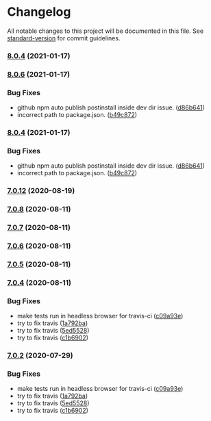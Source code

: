 # Changelog

All notable changes to this project will be documented in this file. See [standard-version](https://github.com/conventional-changelog/standard-version) for commit guidelines.

### [8.0.4](https://github.com/sclausen/ngx-mqtt/compare/v8.0.6...v8.0.4) (2021-01-17)

### [8.0.6](https://github.com/sclausen/ngx-mqtt/compare/v8.0.3...v8.0.6) (2021-01-17)


### Bug Fixes

* github npm auto publish postinstall inside dev dir issue. ([d86b641](https://github.com/sclausen/ngx-mqtt/commit/d86b641757bc7731e855f0156d280dd6b32eb453))
* incorrect path to package.json. ([b49c872](https://github.com/sclausen/ngx-mqtt/commit/b49c872942c9281db32ede299d411446f9cecf28))

### [8.0.4](https://github.com/sclausen/ngx-mqtt/compare/v8.0.3...v8.0.4) (2021-01-17)


### Bug Fixes

* github npm auto publish postinstall inside dev dir issue. ([d86b641](https://github.com/sclausen/ngx-mqtt/commit/d86b641757bc7731e855f0156d280dd6b32eb453))
* incorrect path to package.json. ([b49c872](https://github.com/sclausen/ngx-mqtt/commit/b49c872942c9281db32ede299d411446f9cecf28))

### [7.0.12](https://github.com/sclausen/ngx-mqtt/compare/v7.0.8...v7.0.12) (2020-08-19)

### [7.0.8](https://github.com/sclausen/ngx-mqtt/compare/v7.0.7...v7.0.8) (2020-08-11)

### [7.0.7](https://github.com/sclausen/ngx-mqtt/compare/v7.0.6...v7.0.7) (2020-08-11)

### [7.0.6](https://github.com/sclausen/ngx-mqtt/compare/v7.0.5...v7.0.6) (2020-08-11)

### [7.0.5](https://github.com/sclausen/ngx-mqtt/compare/v7.0.4...v7.0.5) (2020-08-11)

### [7.0.4](https://github.com/sclausen/ngx-mqtt/compare/v7.0.0...v7.0.4) (2020-08-11)


### Bug Fixes

* make tests run in headless browser for travis-ci ([c09a93e](https://github.com/sclausen/ngx-mqtt/commit/c09a93eec39c3337f6714805ce3efd9fcc910421))
* try to fix travis ([1a792ba](https://github.com/sclausen/ngx-mqtt/commit/1a792ba80deb093e42053e3b9ac5b6457537523d))
* try to fix travis ([5ed5528](https://github.com/sclausen/ngx-mqtt/commit/5ed552803d2c61c282a482f0fd227067dc5a60cb))
* try to fix travis ([c1b6902](https://github.com/sclausen/ngx-mqtt/commit/c1b690242f4774eafc21b9b07bbfb95d8806d87d))

### [7.0.2](https://github.com/sclausen/ngx-mqtt/compare/v6.13.2...v7.0.2) (2020-07-29)


### Bug Fixes

* make tests run in headless browser for travis-ci ([c09a93e](https://github.com/sclausen/ngx-mqtt/commit/c09a93eec39c3337f6714805ce3efd9fcc910421))
* try to fix travis ([1a792ba](https://github.com/sclausen/ngx-mqtt/commit/1a792ba80deb093e42053e3b9ac5b6457537523d))
* try to fix travis ([5ed5528](https://github.com/sclausen/ngx-mqtt/commit/5ed552803d2c61c282a482f0fd227067dc5a60cb))
* try to fix travis ([c1b6902](https://github.com/sclausen/ngx-mqtt/commit/c1b690242f4774eafc21b9b07bbfb95d8806d87d))
